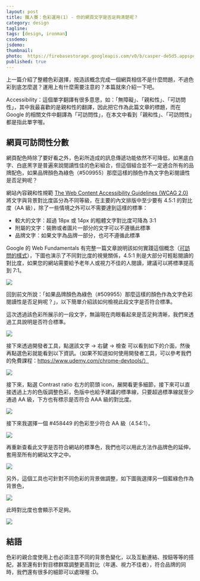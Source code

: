 ```yaml
---
layout: post
title: 鐵人賽：色彩運用(1) - 你的網頁文字是否足夠清楚呢？
category: design
tagline:
tags: [design, ironman]
cssdemo:
jsdemo:
thumbnail:
photo:  https://firebasestorage.googleapis.com/v0/b/casper-de5d5.appspot.com/o/images%2Fblog%2F201810%2Fholy%2008.png?alt=media&token=aa26b49e-bb7a-4b2c-b2e2-4a8790234223
published: true
---
```


上一篇介紹了整體色彩選擇，按造該概念完成一個網頁相信不是什麼問題，不過色彩到底怎麼選？運用上有什麼需要注意的？本篇就來介紹一下吧。

Accessibility：這個單字翻譯有很多意思，如：「無障礙」、「親和性」、「可訪問性」，其中我最喜歡的是親和性的翻譯，因此把它作為此篇文章的標題，而在 Google 的相關文件中翻譯為「可訪問性」，在本文中看到「親和性」、「可訪問性」都是指此單字喔。

## 網頁可訪問性分數
網頁配色時除了要好看之外，色彩所造成的訊息傳遞功能依然不可降低，如黑底白字、白底黑字是普遍來說閱讀性佳的色彩組合，但這個組合並不一定適合所有的品牌配色，如果品牌顏色為綠色（#509955）那麼這樣的顏色作為文字色彩閱讀性是否足夠呢？

網站內容親和性規範 [The Web Content Accessibility Guidelines (WCAG 2.0)](https://www.w3.org/TR/UNDERSTANDING-WCAG20/visual-audio-contrast-contrast.html) 將文字與背景對比度區分為不同等級，在主要的內文排版中至少要有 4.5:1 的對比度（AA 級），除了一些情境之外可以不需要達到這樣的標準：
* 較大的文字：超過 18px 或 14px 的粗體文字對比度可降為 3:1
* 附屬的文字：裝飾或者圖片一部分的文字可以不遵循此標準
* 品牌文字：如果文字為品牌一部分，也可不遵循此標準

Google 的 Web Fundamentals 有完整一篇文章說明該如何實踐這個概念（[可訪問的樣式](https://developers.google.com/web/fundamentals/accessibility/accessible-styles)），下圖也演示了不同對比度的視覺關係，4.5:1 則是大部分可輕鬆閱讀的對比度，如果您的網站需要給予老年人或視力不佳的人閱讀，建議可以將標準提高到 7:1。

![](https://firebasestorage.googleapis.com/v0/b/casper-de5d5.appspot.com/o/images%2Fblog%2F201810%2F058BBAA0-AB20-46BC-966F-94FC1454B407.png?alt=media&token=18d7d423-76db-4768-b829-c7c2e354d90e)

回到前文所說：「如果品牌顏色為綠色（#509955）那麼這樣的顏色作為文字色彩閱讀性是否足夠呢？」，以下簡單介紹該如何檢視此段文字是否符合標準。

這次透過該色彩所展示的一段文字，無論現在肉眼看起來是否足夠清晰，我們來透過工具說明是否符合標準。

![](https://firebasestorage.googleapis.com/v0/b/casper-de5d5.appspot.com/o/images%2Fblog%2F201810%2F65E8C8C9-C4B6-446F-9AAF-2915F46C5E25.png?alt=media&token=411f818a-69e2-4194-b361-af4e588579d2)

接下來透過開發者工具，點選該文字 -> 右鍵 -> 檢查 可以看到如下的介面，然後再點選色彩就能看到以下資訊。（如果不知道如何使用開發者工具，可以參考我們的免費課程：https://www.udemy.com/chrome-devtools/）

![](https://firebasestorage.googleapis.com/v0/b/casper-de5d5.appspot.com/o/images%2Fblog%2F201810%2F%E8%B2%BC%E4%B8%8A%E7%9A%84%E5%BD%B1%E5%83%8F_2018_10_8_%E4%B8%8B%E5%8D%883_04.png?alt=media&token=c50fa8b0-1a52-475f-8aeb-e965f51b6113)

接下來，點選 Contrast ratio 右方的箭頭 icon，展開看更多細節，接下來可以直接透過上方的色版調整色彩，色版中也給予建議的標準線，只要超過標準線就至少通過 AA 級，下方也有標示是否符合 AAA 級的對比度。

![](https://firebasestorage.googleapis.com/v0/b/casper-de5d5.appspot.com/o/images%2Fblog%2F201810%2F%E8%B2%BC%E4%B8%8A%E7%9A%84%E5%BD%B1%E5%83%8F_2018_10_8_%E4%B8%8B%E5%8D%883_09.png?alt=media&token=36b78c11-6d42-4b19-a454-e9cd44763d8c)

接下來我選擇一個 #458449 的色彩至少符合 AA 級（4.54:1）。

![](https://firebasestorage.googleapis.com/v0/b/casper-de5d5.appspot.com/o/images%2Fblog%2F201810%2F%E8%B2%BC%E4%B8%8A%E7%9A%84%E5%BD%B1%E5%83%8F_2018_10_8_%E4%B8%8B%E5%8D%883_14.png?alt=media&token=21ed8d1a-f6b1-4473-82d8-b30823764574)

再重新查看此文字是否符合網站的標準色，我們也可以用此方法作品牌色的延伸，套用至所有的網站文字之中。

![](https://firebasestorage.googleapis.com/v0/b/casper-de5d5.appspot.com/o/images%2Fblog%2F201810%2F9B8B266D-5176-43A1-B830-EB70F7026E14.png?alt=media&token=492ea152-14b5-4ac5-9cbf-4671a9a3aa8f)

另外，這個工具也可針對不同色彩的背景做調整，如下圖我選擇另一個藍綠色作為背景色，

![](https://firebasestorage.googleapis.com/v0/b/casper-de5d5.appspot.com/o/images%2Fblog%2F201810%2FA0C4AA78-6264-4623-AF98-A9B3D87F76C2.png?alt=media&token=d772d46d-5780-484d-8511-51cbe78c2994)

此時對比度也會顯示不足夠。

![](https://firebasestorage.googleapis.com/v0/b/casper-de5d5.appspot.com/o/images%2Fblog%2F201810%2FC0BD0C4B-E71E-469B-9780-99C9FDD59DB3.png?alt=media&token=7b5bac58-0c0e-48a4-bb0f-4cc227cb21e0)

## 結語

色彩的親合度使用上也必須注意不同的背景色變化，以及互動連結、按鈕等等的搭配，甚至還有針對目標群眾調整更高對比（年邁、視力不佳者），符合品牌的同時，我們還有很多的細節可以處理喔 :D。
